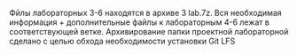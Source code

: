 Фйлы лабораторных 3-6 находятся в архиве 3 lab.7z. Вся необходимая информация + дополнительные файлы к лабораторным 4-6 лежат в соответствующей ветке.
Архивирование папки проектной лабораторной сделано с целью обхода необходимости установки Git LFS
